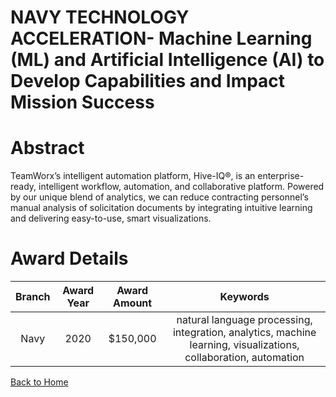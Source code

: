 
NAVY TECHNOLOGY ACCELERATION- Machine Learning (ML) and Artificial Intelligence (AI) to Develop Capabilities and Impact Mission Success
=======================================================================================================================================

# Abstract


TeamWorx’s intelligent automation platform, Hive-IQ®, is an enterprise-ready, intelligent workflow, automation, and collaborative platform. Powered by our unique blend of analytics, we can reduce contracting personnel’s manual analysis of solicitation documents by integrating intuitive learning and delivering easy-to-use, smart visualizations.  

# Award Details

|Branch|Award Year|Award Amount|Keywords|
| :---: | :---: | :---: | :---: |
|Navy|2020|$150,000|natural language processing, integration, analytics, machine learning, visualizations, collaboration, automation|
  
  


[Back to Home](https://github.com/chrischow/dod_sbir_awards/Reports/JH/#2102)